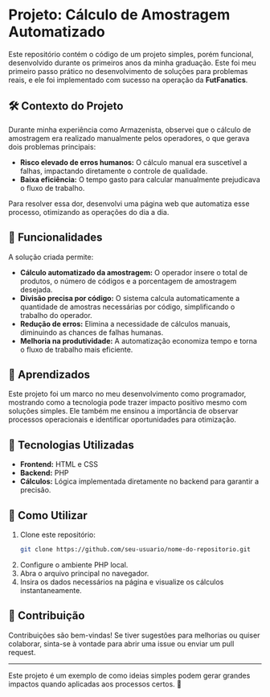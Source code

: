 # Projeto: Cálculo de Amostragem Automatizado

Este repositório contém o código de um projeto simples, porém funcional, desenvolvido durante os primeiros anos da minha graduação. Este foi meu primeiro passo prático no desenvolvimento de soluções para problemas reais, e ele foi implementado com sucesso na operação da **FutFanatics**.

## 🛠️ Contexto do Projeto

Durante minha experiência como Armazenista, observei que o cálculo de amostragem era realizado manualmente pelos operadores, o que gerava dois problemas principais:

- **Risco elevado de erros humanos:** O cálculo manual era suscetível a falhas, impactando diretamente o controle de qualidade.
- **Baixa eficiência:** O tempo gasto para calcular manualmente prejudicava o fluxo de trabalho.

Para resolver essa dor, desenvolvi uma página web que automatiza esse processo, otimizando as operações do dia a dia.

## 🚀 Funcionalidades

A solução criada permite:

- **Cálculo automatizado da amostragem:** O operador insere o total de produtos, o número de códigos e a porcentagem de amostragem desejada. 
- **Divisão precisa por código:** O sistema calcula automaticamente a quantidade de amostras necessárias por código, simplificando o trabalho do operador.
- **Redução de erros:** Elimina a necessidade de cálculos manuais, diminuindo as chances de falhas humanas.
- **Melhoria na produtividade:** A automatização economiza tempo e torna o fluxo de trabalho mais eficiente.

## 📖 Aprendizados

Este projeto foi um marco no meu desenvolvimento como programador, mostrando como a tecnologia pode trazer impacto positivo mesmo com soluções simples. Ele também me ensinou a importância de observar processos operacionais e identificar oportunidades para otimização.

## 🧰 Tecnologias Utilizadas

- **Frontend:** HTML e CSS
- **Backend:** PHP
- **Cálculos:** Lógica implementada diretamente no backend para garantir a precisão.

## 📝 Como Utilizar

1. Clone este repositório:
   ```bash
   git clone https://github.com/seu-usuario/nome-do-repositorio.git
   ```
2. Configure o ambiente PHP local.
3. Abra o arquivo principal no navegador.
4. Insira os dados necessários na página e visualize os cálculos instantaneamente.

## 🤝 Contribuição

Contribuições são bem-vindas! Se tiver sugestões para melhorias ou quiser colaborar, sinta-se à vontade para abrir uma issue ou enviar um pull request.

---

Este projeto é um exemplo de como ideias simples podem gerar grandes impactos quando aplicadas aos processos certos. 🎯
